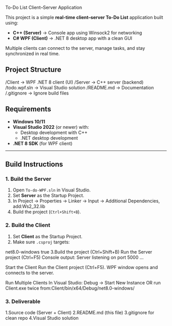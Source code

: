 To-Do List Client–Server Application

This project is a simple **real-time client–server To-Do List** application built using:

- **C++ (Server)** → Console app using Winsock2 for networking  
- **C# WPF (Client)** → .NET 8 desktop app with a clean GUI  

Multiple clients can connect to the server, manage tasks, and stay synchronized in real time.

## Project Structure

/Client → WPF .NET 8 client (UI)
/Server → C++ server (backend)
/todo.wpf.sln → Visual Studio solution
/README.md → Documentation
/.gitignore → Ignore build files

##  Requirements

- **Windows 10/11**
- **Visual Studio 2022** (or newer) with:
  - Desktop development with C++
  - .NET desktop development
- **.NET 8 SDK** (for WPF client)

---

##  Build Instructions

### 1. Build the Server
1. Open `To-do-WPF.sln` in Visual Studio.
2. Set **Server** as the Startup Project.
3. In Project → Properties → Linker → Input → Additional Dependencies, add:Ws2_32.lib
4. Build the project (`Ctrl+Shift+B`).

### 2. Build the Client
1. Set **Client** as the Startup Project.
2. Make sure `.csproj` targets:

<TargetFramework>net8.0-windows</TargetFramework>
<UseWPF>true</UseWPF>
3.Build the project (Ctrl+Shift+B)
Run the Server project (Ctrl+F5)
Console output:
Server listening on port 5000 ...

Start the Client
Run the Client project (Ctrl+F5).
WPF window opens and connects to the server.

Run Multiple Clients
In Visual Studio: Debug → Start New Instance
OR run Client.exe twice from:Client/bin/x64/Debug/net8.0-windows/

### 3. Deliverable

1.Source code (Server + Client)
2.README.md (this file)
3.gitignore for clean repo
4.Visual Studio solution
